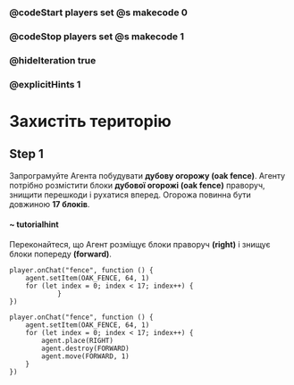 ### @codeStart players set @s makecode 0
### @codeStop players set @s makecode 1

### @hideIteration true 
### @explicitHints 1


# Захистіть територію

## Step 1
Запрограмуйте Агента побудувати **дубову огорожу (oak fence)**. Агенту потрібно розмістити блоки **дубової огорожі (oak fence)** праворуч, знищити перешкоди і рухатися вперед. Огорожа повинна бути довжиною **17 блоків**.

#### ~ tutorialhint
Переконайтеся, що Агент розміщує блоки праворуч **(right)** і знищує блоки попереду **(forward)**.

```blocks
player.onChat("fence", function () {
    agent.setItem(OAK_FENCE, 64, 1)
    for (let index = 0; index < 17; index++) {
            }
})
```
```ghost
player.onChat("fence", function () {
    agent.setItem(OAK_FENCE, 64, 1)
    for (let index = 0; index < 17; index++) {
        agent.place(RIGHT)
        agent.destroy(FORWARD)
        agent.move(FORWARD, 1)
    }
})
``` 

